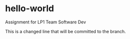 # hello-world
Assignment for LP1 Team Software Dev

This is a changed line that will be committed to the branch.
